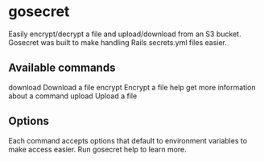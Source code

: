 # gosecret

Easily encrypt/decrypt a file and upload/download from an S3 bucket. Gosecret was built to make handling Rails secrets.yml files easier.

## Available commands
download  Download a file
encrypt   Encrypt a file
help      get more information about a command
upload    Upload a file

## Options
Each command accepts options that default to environment variables to make access easier. Run gosecret help <command> to learn more.
